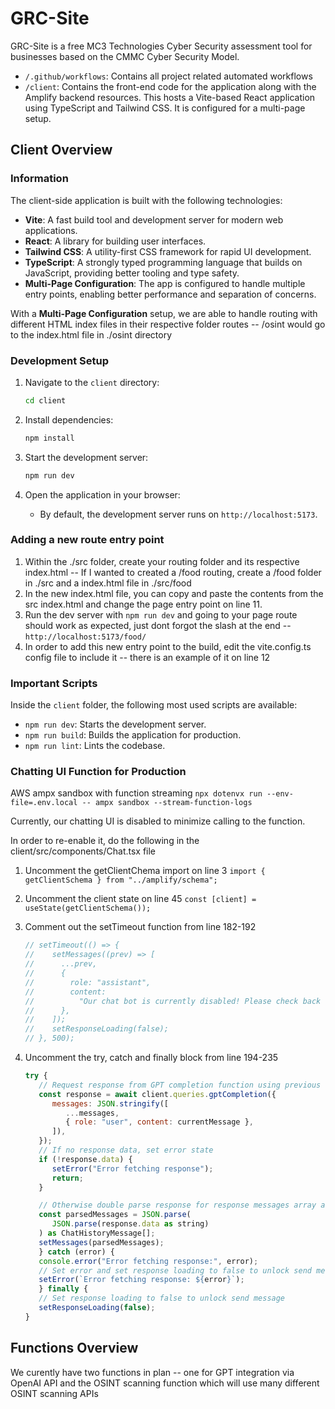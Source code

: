 # GRC-Site

GRC-Site is a free MC3 Technologies Cyber Security assessment tool for businesses based on the CMMC Cyber Security Model.

- `/.github/workflows`: Contains all project related automated workflows
- `/client`: Contains the front-end code for the application along with the Amplify backend resources. This hosts a Vite-based React application using TypeScript and Tailwind CSS. It is configured for a multi-page setup.

## Client Overview

### Information

The client-side application is built with the following technologies:

- **Vite**: A fast build tool and development server for modern web applications.
- **React**: A library for building user interfaces.
- **Tailwind CSS**: A utility-first CSS framework for rapid UI development.
- **TypeScript**: A strongly typed programming language that builds on JavaScript, providing better tooling and type safety.
- **Multi-Page Configuration**: The app is configured to handle multiple entry points, enabling better performance and separation of concerns.

With a **Multi-Page Configuration** setup, we are able to handle routing with different HTML index files in their respective folder routes -- /osint would go to the index.html file in ./osint directory

### Development Setup

1. Navigate to the `client` directory:

   ```bash
   cd client
   ```

2. Install dependencies:

   ```bash
   npm install
   ```

3. Start the development server:

   ```bash
   npm run dev
   ```

4. Open the application in your browser:
   - By default, the development server runs on `http://localhost:5173`.

### Adding a new route entry point

1. Within the ./src folder, create your routing folder and its respective index.html -- If I wanted to created a /food routing, create a /food folder in ./src and a index.html file in ./src/food
2. In the new index.html file, you can copy and paste the contents from the src index.html and change the page entry point on line 11.
3. Run the dev server with `npm run dev` and going to your page route should work as expected, just dont forgot the slash at the end -- `http://localhost:5173/food/`
4. In order to add this new entry point to the build, edit the vite.config.ts config file to include it -- there is an example of it on line 12

### Important Scripts

Inside the `client` folder, the following most used scripts are available:

- `npm run dev`: Starts the development server.
- `npm run build`: Builds the application for production.
- `npm run lint`: Lints the codebase.

### Chatting UI Function for Production

AWS ampx sandbox with function streaming `npx dotenvx run --env-file=.env.local -- ampx sandbox --stream-function-logs`

Currently, our chatting UI is disabled to minimize calling to the function.

In order to re-enable it, do the following in the client/src/components/Chat.tsx file

1. Uncomment the getClientChema import on line 3 `import { getClientSchema } from "../amplify/schema";`
2. Uncomment the client state on line 45 `const [client] = useState(getClientSchema());`
3. Comment out the setTimeout function from line 182-192
   ```javaScript
   // setTimeout(() => {
   //    setMessages((prev) => [
   //      ...prev,
   //      {
   //        role: "assistant",
   //        content:
   //          "Our chat bot is currently disabled! Please check back later.",
   //      },
   //    ]);
   //    setResponseLoading(false);
   // }, 500);
   ```
4. Uncomment the try, catch and finally block from line 194-235

   ```javaScript
   try {
      // Request response from GPT completion function using previous currentMessages copy
      const response = await client.queries.gptCompletion({
         messages: JSON.stringify([
            ...messages,
            { role: "user", content: currentMessage },
         ]),
      });
      // If no response data, set error state
      if (!response.data) {
         setError("Error fetching response");
         return;
      }

      // Otherwise double parse response for response messages array and set messages state
      const parsedMessages = JSON.parse(
         JSON.parse(response.data as string)
      ) as ChatHistoryMessage[];
      setMessages(parsedMessages);
      } catch (error) {
      console.error("Error fetching response:", error);
      // Set error and set response loading to false to unlock send message
      setError(`Error fetching response: ${error}`);
      } finally {
      // Set response loading to false to unlock send message
      setResponseLoading(false);
   }
   ```

## Functions Overview

We curently have two functions in plan -- one for GPT integration via OpenAI API and the OSINT scanning function which will use many different OSINT scanning APIs
